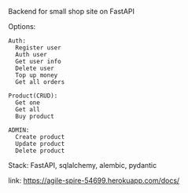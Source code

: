 Backend for small shop site on FastAPI

Options:

    Auth:
      Register user
      Auth user
      Get user info
      Delete user
      Top up money
      Get all orders
  
    Product(CRUD):
      Get one
      Get all
      Buy product
     
    ADMIN:
      Create product
      Update product
      Delete product

Stack: FastAPI, sqlalchemy, alembic, pydantic

link: https://agile-spire-54699.herokuapp.com/docs/

